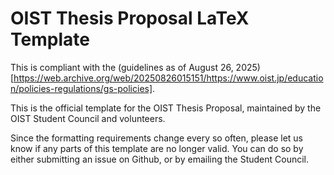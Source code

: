 # OIST Thesis Proposal LaTeX Template

This is compliant with the (guidelines as of August 26, 2025)[https://web.archive.org/web/20250826015151/https://www.oist.jp/education/policies-regulations/gs-policies].

This is the official template for the OIST Thesis Proposal, maintained by
the OIST Student Council and volunteers.

Since the formatting requirements change every so often, please let us
know if any parts of this template are no longer valid. You can do so by
either submitting an issue on Github, or by emailing the Student Council.
